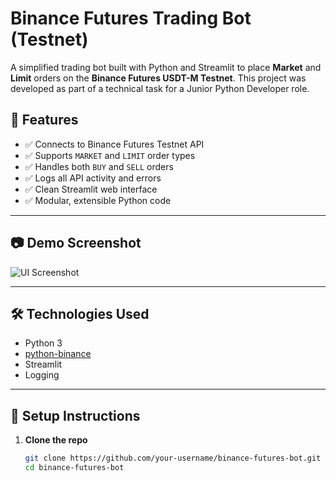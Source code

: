# Binance Futures Trading Bot (Testnet)

A simplified trading bot built with Python and Streamlit to place **Market** and **Limit** orders on the **Binance Futures USDT-M Testnet**. This project was developed as part of a technical task for a Junior Python Developer role.

## 🚀 Features

- ✅ Connects to Binance Futures Testnet API
- ✅ Supports `MARKET` and `LIMIT` order types
- ✅ Handles both `BUY` and `SELL` orders
- ✅ Logs all API activity and errors
- ✅ Clean Streamlit web interface
- ✅ Modular, extensible Python code

---

## 📷 Demo Screenshot

![UI Screenshot](https://via.placeholder.com/800x400?text=Streamlit+UI+Trading+Bot)

---

## 🛠 Technologies Used

- Python 3
- [python-binance](https://github.com/sammchardy/python-binance)
- Streamlit
- Logging

---

## 🔧 Setup Instructions

1. **Clone the repo**
   ```bash
   git clone https://github.com/your-username/binance-futures-bot.git
   cd binance-futures-bot
